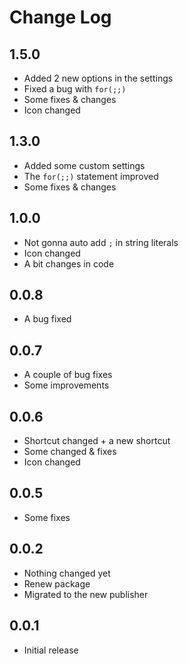 # Change Log

## 1.5.0

- Added 2 new options in the settings
- Fixed a bug with `for(;;)`
- Some fixes & changes
- Icon changed

## 1.3.0

- Added some custom settings
- The `for(;;)` statement improved
- Some fixes & changes

## 1.0.0

- Not gonna auto add `;` in string literals
- Icon changed
- A bit changes in code

## 0.0.8

- A bug fixed

## 0.0.7

- A couple of bug fixes
- Some improvements

## 0.0.6

- Shortcut changed + a new shortcut
- Some changed & fixes
- Icon changed

## 0.0.5

- Some fixes

## 0.0.2

- Nothing changed yet
- Renew package
- Migrated to the new publisher

## 0.0.1

- Initial release
